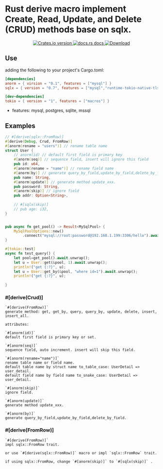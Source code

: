 # Rust derive macro implement Create, Read, Update, and Delete (CRUD) methods base on sqlx.

<div align="center">
  <!-- Version -->
  <a href="https://crates.io/crates/anorm">
    <img src="https://img.shields.io/crates/v/anorm.svg?style=flat-square"
    alt="Crates.io version" />
  </a>
  
  <!-- Docs -->
  <a href="https://docs.rs/anorm">
    <img src="https://img.shields.io/badge/docs-latest-blue.svg?style=flat-square"
      alt="docs.rs docs" />
  </a>
  <!-- Downloads -->
  <a href="https://crates.io/crates/anorm">
    <img src="https://img.shields.io/crates/d/anorm.svg?style=flat-square"
      alt="Download" />
  </a>
</div>

## Use
 adding the following to your project's Cargo.toml:
 ```toml
[dependencies]
anorm = { virsion = "0.1", features = ["mysql"] }
sqlx = { version = "0.7", features = ["mysql","runtime-tokio-native-tls"] }

[dev-dependencies]
tokio = { version = "1", features = ["macros"] }

 ```
 
 * features: mysql, postgres, sqlite, mssql

## Examples
```rust
// #[derive(sqlx::FromRow)]
#[derive(Debug, Crud, FromRow)]
#[anorm(rename = "users")] // rename table name
struct User {
    // anorm(id) // default first field is primary key
    #[anorm(seq)] // sequence field, insert will ignore this field
    pub id: u64,
    #[anorm(rename = "name")] // rename field name
    #[anorm(by)] // generate query_by_field,update_by_field,delete_by_field
    pub name: String,
    #[anorm(update)] // generate method update_xxx. 
    pub password: String,
    #[anorm(skip)] // ignore field
    pub addr: Option<String>,
    
    // #[sqlx(skip)]
    // pub age: i32,
}


pub async fn get_pool() -> Result<MySqlPool> {
    MySqlPoolOptions::new()
        .connect("mysql://root:password@192.168.1.199:3306/hello").await
}

#[tokio::test]
async fn test_query() {
    let pool=get_pool().await.unwrap();
    let u = User::get(&pool, 1).await.unwrap();
    println!("get {:?}", u);
    let u = User::get_by(&pool, "where id=1").await.unwrap();
    println!("get {:?}", u);
    
}

```
### #[derive(Crud)]
```
`#[derive(FromRow)]`
generate method: get, get_by, query, query_by, update, delete, insert, insert_all.

attributes:

`#[anorm(id)]`
default first field is primary key or set.

`#[anorm(seq)]`
sequence field, auto increment. insert will skip this field.

`#[anorm(rename="name")]`
rename table name or field name. 
default table name by struct name to_table_case: UserDetail => user_detail. 
default field name by field name to_snake_case: UserDetail => user_detail. 

`#[anorm(skip)]`
ignore field.

`#[anorm(update)]`
generate method update_xxx. 

`#[anorm(by)]`
generate query_by_field,update_by_field,delete_by_field.
```
### #[derive(FromRow)]
```
`#[derive(FromRow)]`
impl sqlx::FromRow trait.

or use `#[derive(sqlx::FromRow)]` macro or impl `sqlx::FromRow` trait.

if using sqlx::FromRow, change `#[anorm(skip)]` to `#[sqlx(skip)]` .

```


